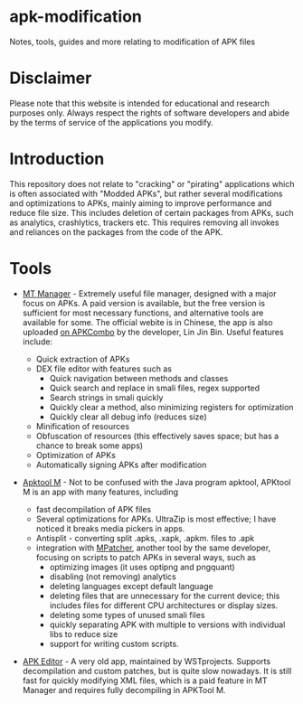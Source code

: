 # apk-modification
Notes, tools, guides and more relating to modification of APK files

# Disclaimer
Please note that this website is intended for educational and research purposes only. Always respect the rights of software developers and abide by the terms of service of the applications you modify.

# Introduction
This repository does not relate to "cracking" or "pirating" applications which is often associated with "Modded APKs", but rather several modifications and optimizations to APKs, mainly aiming to improve performance and reduce file size. This includes deletion of certain packages from APKs, such as analytics, crashlytics, trackers etc. This requires removing all invokes and reliances on the packages from the code of the APK.

# Tools
* [MT Manager](https://mt2.cn/download/) - Extremely useful file manager, designed with a major focus on APKs. A paid version is available, but the free version is sufficient for most necessary functions, and alternative tools are available for some. The official webite is in Chinese, the app is also uploaded [on APKCombo](https://apkcombo.com/mt-manager/bin.mt.plus/) by the developer, Lin Jin Bin. Useful features include:
  * Quick extraction of APKs
  * DEX file editor with features such as
    * Quick navigation between methods and classes
    * Quick search and replace in smali files, regex supported
    * Search strings in smali quickly
    * Quickly clear a method, also minimizing registers for optimization
    * Quickly clear all debug info (reduces size)
  * Minification of resources
  * Obfuscation of resources (this effectively saves space; but has a chance to break some apps)
  * Optimization of APKs
  * Automatically signing APKs after modification

* [Apktool M](https://maximoff.su/apktool/?lang=en) - Not to be confused with the Java program apktool, APKtool M is an app with many features, including
  * fast decompilation of APK files
  * Several optimizations for APKs. UltraZip is most effective; I have noticed it breaks media pickers in apps.
  * Antisplit - converting split .apks, .xapk, .apkm. files to .apk
  * integration with [MPatcher](https://maximoff.su/mpatcher/), another tool by the same developer, focusing on scripts to patch APKs in several ways, such as
    * optimizing images (it uses optipng and pngquant)
    * disabling (not removing) analytics
    * deleting languages except default language
    * deleting files that are unnecessary for the current device; this includes files for different CPU architectures or display sizes.
    * deleting some types of unused smali files
    * quickly separating APK with multiple to versions with individual libs to reduce size
    * support for writing custom scripts.

* [APK Editor](https://t.me/WSTprojects/1509) - A very old app, maintained by WSTprojects. Supports decompilation and custom patches, but is quite slow nowadays. It is still fast for quickly modifying XML files, which is a paid feature in MT Manager and requires fully decompiling in APKTool M.

